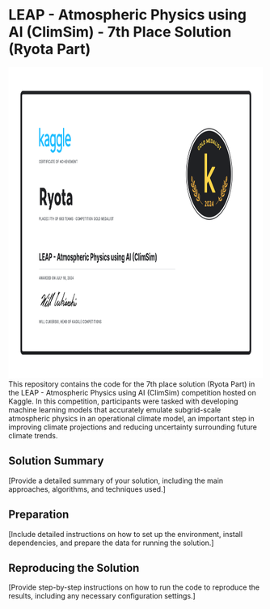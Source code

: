 # LEAP - Atmospheric Physics using AI (ClimSim) - 7th Place Solution (Ryota Part)
<img src="./appendix/certificate.png" alt="certificate" width="1000" height="615"/>
This repository contains the code for the 7th place solution (Ryota Part) in the LEAP - Atmospheric Physics using AI (ClimSim) competition hosted on Kaggle. In this competition, participants were tasked with developing machine learning models that accurately emulate subgrid-scale atmospheric physics in an operational climate model, an important step in improving climate projections and reducing uncertainty surrounding future climate trends.

## Solution Summary

[Provide a detailed summary of your solution, including the main approaches, algorithms, and techniques used.]

## Preparation

[Include detailed instructions on how to set up the environment, install dependencies, and prepare the data for running the solution.]

## Reproducing the Solution

[Provide step-by-step instructions on how to run the code to reproduce the results, including any necessary configuration settings.]
